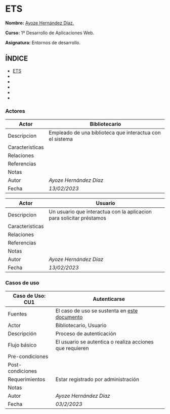 # ETS <a name=id0></a>

**Nombre:** [Ayoze Hernández Díaz.](https://github.com/ElPayo)

**Curso:** 1º Desarrollo de Aplicaciones Web.

**Asignatura:** Entornos de desarrollo.

## ÍNDICE

+ [ETS](#id0)
+ [](#id1)
+ [](#id2)
+ [](#id3)
+ [](#id4)
+ [](#id5)

### Actores <a name=id1></a>

|Actor|Bibliotecario|
|-----|-------|
|Descripcion|Empleado de una biblioteca que interactua con el sistema|
|Caracteristicas||
|Relaciones||
|Referencias||
|Notas||
|Autor|_Ayoze Hernández Díaz_|
|Fecha|_13/02/2023_|

|Actor|Usuario|
|-----|-------|
|Descripcion|Un usuario que interactua con la aplicacion para solicitar préstamos|
|Caracteristicas||
|Relaciones||
|Referencias||
|Notas||
|Autor|_Ayoze Hernández Díaz_|
|Fecha|_13/02/2023_|

### Casos de uso <a name=id2></a>

| Caso de Uso: CU1 | Autenticarse |  
|---|---|  
| Fuentes | El caso de uso se sustenta en [este documento](examen.md) |  
| Actor | Bibliotecario, Usuario |  
| Descripción | Proceso de autenticación |  
| Flujo básico | El usuario se autentica o realiza acciones que requieren  |  
| Pre-condiciones |  |   
| Post-condiciones | |   
| Requerimientos | Estar registrado por administración |  
| Notas | |  
| Autor | _Ayoze Hernández Díaz_ |  
| Fecha | _03/2/2023_ |  

###  <a name=id3></a>

###  <a name=id4></a>

###  <a name=id5></a>
